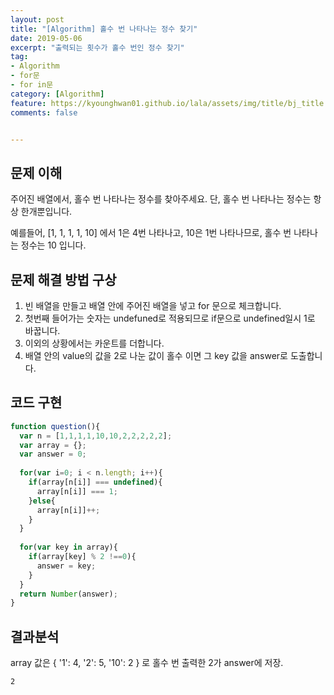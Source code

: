 ```yaml
---
layout: post
title: "[Algorithm] 홀수 번 나타나는 정수 찾기"
date: 2019-05-06
excerpt: "출력되는 횟수가 홀수 번인 정수 찾기"
tag:
- Algorithm
- for문
- for in문
category: [Algorithm]
feature: https://kyounghwan01.github.io/lala/assets/img/title/bj_title.jpg
comments: false


---
```


##  

## 문제 이해

주어진 배열에서, 홀수 번 나타나는 정수를 찾아주세요. 단, 홀수 번 나타나는 정수는 항상 한개뿐입니다.

 예를들어, [1, 1, 1, 1, 10] 에서 1은 4번 나타나고, 10은 1번 나타나므로, 홀수 번 나타나는 정수는 10 입니다.



## 문제 해결 방법 구상

1. 빈 배열을 만들고 배열 안에 주어진 배열을 넣고 for 문으로 체크합니다.
2. 첫번째 들어가는 숫자는 undefuned로 적용되므로 if문으로 undefined일시 1로 바꿉니다.
3. 이외의 상황에서는 카운트를 더합니다. 
4. 배열 안의 value의 값을 2로 나눈 값이 홀수 이면 그 key 값을 answer로 도출합니다. 



## 코드 구현

```javascript
function question(){
  var n = [1,1,1,1,10,10,2,2,2,2,2];
  var array = {};
  var answer = 0;
  
  for(var i=0; i < n.length; i++){
    if(array[n[i]] === undefined){
      array[n[i]] === 1;
    }else{
      array[n[i]]++;
    }
  }
  
  for(var key in array){
    if(array[key] % 2 !==0){
      answer = key;
    }
  }
  return Number(answer);
}
```

## 결과분석

array 값은 { '1': 4, '2': 5, '10': 2 } 로 홀수 번 출력한 2가 answer에 저장.

```
2
```




